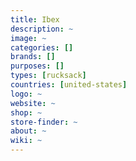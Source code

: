 ```yaml
---
title: Ibex
description: ~
image: ~
categories: []
brands: []
purposes: []
types: [rucksack]
countries: [united-states]
logo: ~
website: ~
shop: ~
store-finder: ~
about: ~
wiki: ~
---
```

